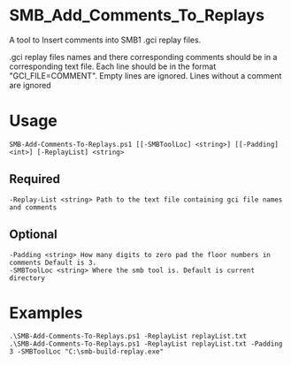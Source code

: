 # SMB_Add_Comments_To_Replays
A tool to Insert comments into SMB1 .gci replay files.

.gci replay files names and there corresponding comments should be in a corresponding text file. Each line should be in the format "GCI_FILE=COMMENT". Empty lines are ignored. Lines without a comment are ignored

# Usage

    SMB-Add-Comments-To-Replays.ps1 [[-SMBToolLoc] <string>] [[-Padding] <int>] [-ReplayList] <string>
    
## Required

    -Replay-List <string> Path to the text file containing gci file names and comments
    
## Optional

    -Padding <string> How many digits to zero pad the floor numbers in comments Default is 3.
    -SMBToolLoc <string> Where the smb tool is. Default is current directory
    
# Examples

    .\SMB-Add-Comments-To-Replays.ps1 -ReplayList replayList.txt
    .\SMB-Add-Comments-To-Replays.ps1 -ReplayList replayList.txt -Padding 3 -SMBToolLoc "C:\smb-build-replay.exe"
